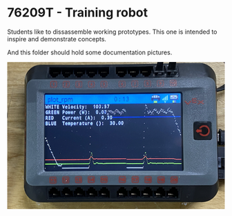 # 76209T - Training robot

Students like to dissassemble working prototypes. This one is intended to inspire and demonstrate concepts.

And this folder should hold some documentation pictures.

![plot_rpm](plot_rpm.png)

